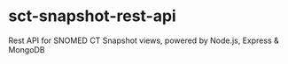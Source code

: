 sct-snapshot-rest-api
=====================

Rest API for SNOMED CT Snapshot views, powered by Node.js, Express &amp; MongoDB
